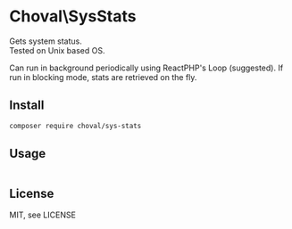 # Choval\SysStats

Gets system status.  
Tested on Unix based OS.

Can run in background periodically using ReactPHP's Loop (suggested).
If run in blocking mode, stats are retrieved on the fly.

## Install

```sh
composer require choval/sys-stats
```


## Usage

```php

```

## License

MIT, see LICENSE

